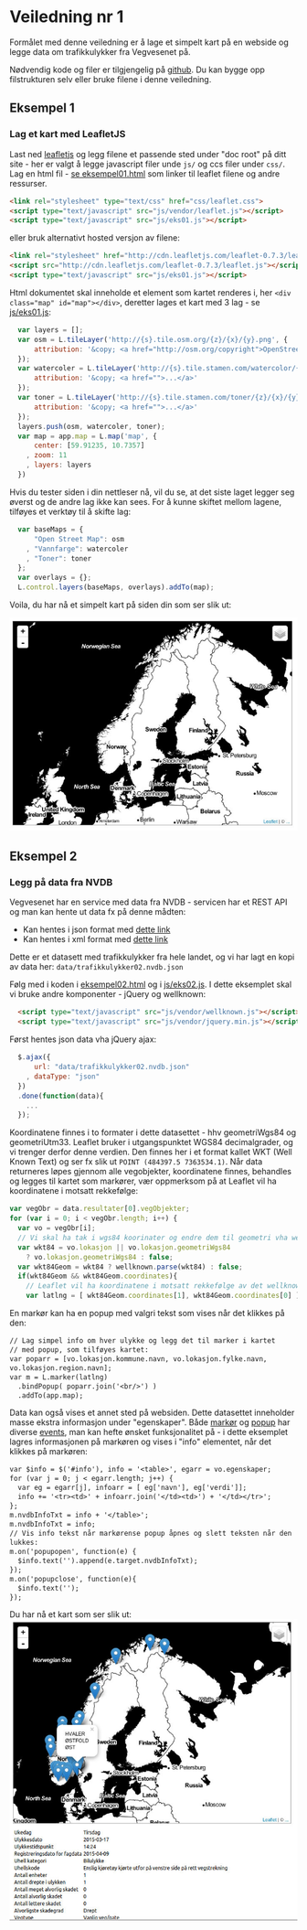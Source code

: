 # Veiledning nr 1

Formålet med denne veiledning er å lage et simpelt kart på en webside og legge data om trafikkulykker fra Vegvesenet på. 

Nødvendig kode og filer er tilgjengelig på [github](https://github.com/GeoForum/geoforumtutorials/tree/master/www/veiledning01). Du kan bygge opp filstrukturen selv eller bruke filene i denne veiledning.

## Eksempel 1

### Lag et kart med LeafletJS
Last ned [leafletjs](http://leafletjs.com/download.html) og legg filene et passende sted under "doc root" på ditt site - her er valgt å legge javascript filer unde `js/` og ccs filer under `css/`. Lag en html fil - [se eksempel01.html](eksempel01.html) som linker til leaflet filene og andre ressurser.

```html
<link rel="stylesheet" type="text/css" href="css/leaflet.css">
<script type="text/javascript" src="js/vendor/leaflet.js"></script>
<script type="text/javascript" src="js/eks01.js"></script>
```
eller bruk alternativt hosted versjon av filene:
```html
<link rel="stylesheet" href="http://cdn.leafletjs.com/leaflet-0.7.3/leaflet.css" />
<script src="http://cdn.leafletjs.com/leaflet-0.7.3/leaflet.js"></script>
<script type="text/javascript" src="js/eks01.js"></script>
```

Html dokumentet skal inneholde et element som kartet renderes i, her `<div class="map" id="map"></div>`, deretter lages et kart med 3 lag - se [js/eks01.js](js/eks01.js):

```js
  var layers = [];
  var osm = L.tileLayer('http://{s}.tile.osm.org/{z}/{x}/{y}.png', {
      attribution: '&copy; <a href="http://osm.org/copyright">OpenStreetMap</a> contributors'
  });
  var watercoler = L.tileLayer('http://{s}.tile.stamen.com/watercolor/{z}/{x}/{y}.jpg', {
      attribution: '&copy; <a href="">...</a>'
  });
  var toner = L.tileLayer('http://{s}.tile.stamen.com/toner/{z}/{x}/{y}.jpg', {
      attribution: '&copy; <a href="">...</a>'
  });
  layers.push(osm, watercoler, toner);
  var map = app.map = L.map('map', {
      center: [59.91235, 10.7357]
    , zoom: 11
    , layers: layers
  })
```
Hvis du tester siden i din nettleser nå, vil du se, at det siste laget legger seg øverst og de andre lag ikke kan sees. For å kunne skiftet mellom lagene, tilføyes et verktøy til å skifte lag:

```js
  var baseMaps = {
      "Open Street Map": osm
    , "Vannfarge": watercoler
    , "Toner": toner
  };
  var overlays = {};
  L.control.layers(baseMaps, overlays).addTo(map);
```

Voila, du har nå et simpelt kart på siden din som ser slik ut:

![eks01a](img/eks01b.jpg)

<!-- 
## Kart-projeksjoner og konvertering

Jorden er en kule og både papir og skjerme er flat - og det finnes derfor mange måter å projisere data fra kule til flate på. Både leaflet og lignende (fx OpenLayers, Google Maps mv) bruker som utgangspunkt en Mercator-projeksjon med koden "EPSG:3857", mens det er vanlig i Norge å bruke UTM projeksjoner som er tilpasset lokalt bruk. Disse har fx koder som "EPSG:25832", "EPSG:32632", "EPSG:25833" og "EPSG:32633".

Åpne data fra fx Statens Kartverk mv er ofte tilgjengelig i disse projeksjoner, og kan derfor være nødvendig å konvertere mellom forskjellige projeksjoner. Det kan gjøres på mange måter, vil vi gjøre det med en javascript-komponent kallet [Proj4js](http://proj4js.org/).

Vi skal ikke gå i dybden med projeksjoner i denne veiledning, men her er en kort oversikt over noen fordeler og ulemper:

#### Mercator
* Fordeler:
  * Globalt koordinatsystem.
  * Viser lett hele kloden på et kart.
* Ulemper:
  * Områder langt fra ekvator vises svært forvrengt.
  * Koordinatsystemet er ikke kvadratisk.
  * Enheten for koordinater er grader, som kan være vanskelig å lage beregninger på.

#### UTM
* Fordeler:
  * Enheten for koordinater er meter.
  * Koordinatsystemet er kvadratisk.
* Ulemper:
  * Koordinatsystemet dekker et begrenset område, en såkalt UTM-zone.

Vil du vite mer om forskjellige koordinatsystem, kan du bla lese mer her ... [savner linker](http://foo.bar/):
* http://www.sharpgis.net/post/2007/05/05/Spatial-references2c-coordinate-systems2c-projections2c-datums2c-ellipsoids-e28093-confusing
* https://en.wikipedia.org/wiki/Spatial_reference_system
* http://communityhub.esriuk.com/journal/2012/3/26/coordinate-systems-and-projections-for-beginners.html
 -->

## Eksempel 2

### Legg på data fra NVDB

Vegvesenet har en service med data fra NVDB - servicen har et REST API og man kan hente ut data fx på denne mådten:

* Kan hentes i json format med [dette link](https://www.vegvesen.no/nvdb/api/sok.json?kriterie=%7B%22lokasjon%22:%7B%22bbox%22:%22-1349369,6171067,2549369,8278933%22%7D,%22objektTyper%22:%5B%7B%22id%22:570,%22filter%22:%5B%7B%22type%22:%22Alvorligste%20skadegrad%22,%22operator%22:%22=%22,%22verdi%22:%5B%22Drept%22%5D%7D,%7B%22type%22:%22Ulykkesdato%22,%22operator%22:%22%3E=%22,%22verdi%22:%5B%222015-01-01%22%5D%7D%5D%7D%5D%7D)
* Kan hentes i xml format med [dette link](https://www.vegvesen.no/nvdb/api/sok?kriterie=%7B%22lokasjon%22:%7B%22bbox%22:%22-1349369,6171067,2549369,8278933%22%7D,%22objektTyper%22:%5B%7B%22id%22:570,%22filter%22:%5B%7B%22type%22:%22Alvorligste%20skadegrad%22,%22operator%22:%22=%22,%22verdi%22:%5B%22Drept%22%5D%7D,%7B%22type%22:%22Ulykkesdato%22,%22operator%22:%22%3E=%22,%22verdi%22:%5B%222015-01-01%22%5D%7D%5D%7D%5D%7D)

Dette er et datasett med trafikkulykker fra hele landet, og vi har lagt en kopi av data her:
`data/trafikkulykker02.nvdb.json`

Følg med i koden i [eksempel02.html](eksempel02.html) og i [js/eks02.js](js/eks02.js). I dette eksemplet skal vi bruke andre komponenter - jQuery og wellknown:
```html
  <script type="text/javascript" src="js/vendor/wellknown.js"></script> 
  <script type="text/javascript" src="js/vendor/jquery.min.js"></script>
```
Først hentes json data vha jQuery ajax:

```js
  $.ajax({
      url: "data/trafikkulykker02.nvdb.json"
    , dataType: "json"
  })
  .done(function(data){
    ...
  });
```

Koordinatene finnes i to formater i dette datasettet - hhv geometriWgs84 og geometriUtm33. Leaflet bruker i utgangspunktet WGS84 decimalgrader, og vi trenger derfor denne verdien. Den finnes her i et format kallet WKT (Well Known Text) og ser fx slik ut `POINT (484397.5 7363534.1)`. Når data returneres løpes gjennom alle vegobjekter, koordinatene finnes, behandles og legges til kartet som markører, vær oppmerksom på at Leaflet vil ha koordinatene i motsatt rekkefølge:

```js
var vegObr = data.resultater[0].vegObjekter;
for (var i = 0; i < vegObr.length; i++) {
  var vo = vegObr[i];
  // Vi skal ha tak i wgs84 koorinater og endre dem til geometri vha wellknown:
  var wkt84 = vo.lokasjon || vo.lokasjon.geometriWgs84 
    ? vo.lokasjon.geometriWgs84 : false;
  var wkt84Geom = wkt84 ? wellknown.parse(wkt84) : false;
  if(wkt84Geom && wkt84Geom.coordinates){
    // Leaflet vil ha koordinatene i motsatt rekkefølge av det wellknown leverer:
    var latlng = [ wkt84Geom.coordinates[1], wkt84Geom.coordinates[0] ];
```

En markør kan ha en popup med valgri tekst som vises når det klikkes på den:
```
// Lag simpel info om hver ulykke og legg det til marker i kartet 
// med popup, som tilføyes kartet:
var poparr = [vo.lokasjon.kommune.navn, vo.lokasjon.fylke.navn, vo.lokasjon.region.navn];
var m = L.marker(latlng)
  .bindPopup( poparr.join('<br/>') )
  .addTo(app.map);
```

Data kan også vises et annet sted på websiden. Dette datasettet inneholder masse ekstra informasjon under "egenskaper". Både [markør](http://leafletjs.com/reference.html#marker) og [popup](http://leafletjs.com/reference.html#popup) har diverse [events](http://leafletjs.com/reference.html#events), man kan hefte ønsket funksjonalitet på - i dette eksemplet lagres informasjonen på markøren og vises i "info" elementet, når det klikkes på markøren:
```
var $info = $('#info'), info = '<table>', egarr = vo.egenskaper;
for (var j = 0; j < egarr.length; j++) {
  var eg = egarr[j], infoarr = [ eg['navn'], eg['verdi']]; 
  info += '<tr><td>' + infoarr.join('</td><td>') + '</td></tr>';
};
m.nvdbInfoTxt = info + '</table>';
m.nvdbInfoTxt = info;
// Vis info tekst når markørense popup åpnes og slett teksten når den lukkes:
m.on('popupopen', function(e) {
  $info.text('').append(e.target.nvdbInfoTxt);
});
m.on('popupclose', function(e){
  $info.text('');
});
```

Du har nå et kart som ser slik ut:
![eks01a](img/eks02a.jpg)